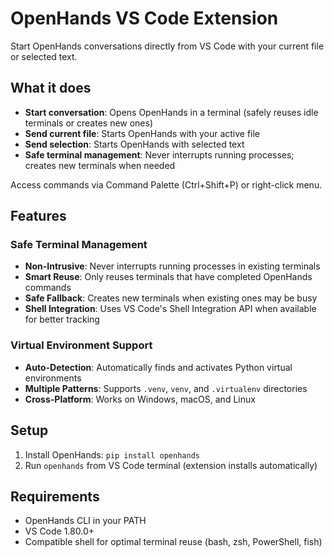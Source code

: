 # OpenHands VS Code Extension

Start OpenHands conversations directly from VS Code with your current file or selected text.

## What it does

- **Start conversation**: Opens OpenHands in a terminal (safely reuses idle terminals or creates new ones)
- **Send current file**: Starts OpenHands with your active file
- **Send selection**: Starts OpenHands with selected text
- **Safe terminal management**: Never interrupts running processes; creates new terminals when needed

Access commands via Command Palette (Ctrl+Shift+P) or right-click menu.

## Features

### Safe Terminal Management
- **Non-Intrusive**: Never interrupts running processes in existing terminals
- **Smart Reuse**: Only reuses terminals that have completed OpenHands commands
- **Safe Fallback**: Creates new terminals when existing ones may be busy
- **Shell Integration**: Uses VS Code's Shell Integration API when available for better tracking

### Virtual Environment Support
- **Auto-Detection**: Automatically finds and activates Python virtual environments
- **Multiple Patterns**: Supports `.venv`, `venv`, and `.virtualenv` directories
- **Cross-Platform**: Works on Windows, macOS, and Linux

## Setup

1. Install OpenHands: `pip install openhands`
2. Run `openhands` from VS Code terminal (extension installs automatically)

## Requirements

- OpenHands CLI in your PATH
- VS Code 1.80.0+
- Compatible shell for optimal terminal reuse (bash, zsh, PowerShell, fish)
